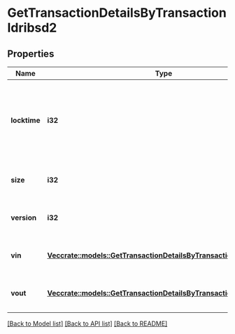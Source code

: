 # GetTransactionDetailsByTransactionIdribsd2

## Properties

Name | Type | Description | Notes
------------ | ------------- | ------------- | -------------
**locktime** | **i32** | Represents the time at which a particular transaction can be added to the blockchain. | 
**size** | **i32** | Represents the total size of this transaction. | 
**version** | **i32** | Represents transaction version number. | 
**vin** | [**Vec<crate::models::GetTransactionDetailsByTransactionIdribsd2Vin>**](GetTransactionDetailsByTransactionIDRIBSD2_vin.md) | Represents the transaction inputs. | 
**vout** | [**Vec<crate::models::GetTransactionDetailsByTransactionIdribsd2Vout>**](GetTransactionDetailsByTransactionIDRIBSD2_vout.md) | Represents the transaction outputs. | 

[[Back to Model list]](../README.md#documentation-for-models) [[Back to API list]](../README.md#documentation-for-api-endpoints) [[Back to README]](../README.md)


